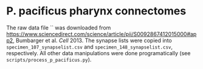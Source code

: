 # P. pacificus pharynx connectomes
The raw data file `` was downloaded from https://www.sciencedirect.com/science/article/pii/S0092867412015000#app2, Bumbarger et al. *Cell* 2013. The synapse lists 
were copied into `specimen_107_synapselist.csv` and `specimen_148_synapselist.csv`, 
respectively. All other data manipulations were done programatically (see 
`scripts/process_p_pacificus.py`).